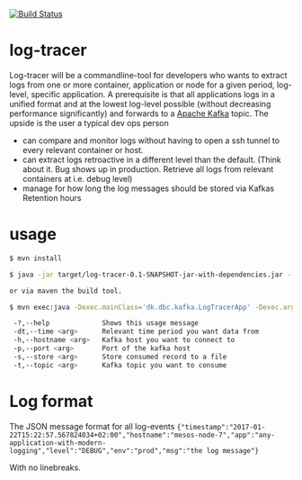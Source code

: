 [![Build Status](https://travis-ci.org/DBCDK/log-tracer.svg?branch=master)](https://travis-ci.org/DBCDK/log-tracer)
# log-tracer
Log-tracer will be a commandline-tool for developers who wants to extract logs from one or more container, application or node for a given period, log-level, specific application. A prerequisite is that all applications logs in a unified format and at the lowest log-level possible (without decreasing performance significantly) and forwards to a [Apache Kafka](https://kafka.apache.org/) topic. The upside is the user a typical dev ops person
* can compare and monitor logs without having to open a ssh tunnel to every relevant container or host.
* can extract logs retroactive in a different level than the default. (Think about it. Bug shows up in production. Retrieve all logs from relevant containers at i.e. debug level)
* manage for how long the log messages should be stored via Kafkas Retention hours



# usage
```bash
$ mvn install

$ java -jar target/log-tracer-0.1-SNAPSHOT-jar-with-dependencies.jar --hostname localhost --port 9092 --topic test

or via maven the build tool.

$ mvn exec:java -Dexec.mainClass='dk.dbc.kafka.LogTracerApp' -Dexec.arguments="--hostname=localhost,--port=9092,--topic=test"

 -?,--help             Shows this usage message
 -dt,--time <arg>      Relevant time period you want data from
 -h,--hostname <arg>   Kafka host you want to connect to
 -p,--port <arg>       Port of the kafka host
 -s,--store <arg>      Store consumed record to a file
 -t,--topic <arg>      Kafka topic you want to consume

```

# Log format
The JSON message format for all log-events
`{"timestamp":"2017-01-22T15:22:57.567824034+02:00","hostname":"mesos-node-7","app":"any-application-with-modern-logging","level":"DEBUG","env":"prod","msg":"the log message"}`

With no linebreaks.

